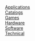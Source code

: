 [Applications](Applications/index.html)<br>
[Catalogs](Catalogs/index.html)<br>
[Games](Games/index.html)<br>
[Hardware](Hardware/index.html)<br>
[Software](Software/index.html)<br>
[Technical](Technical/index.html)<br>
